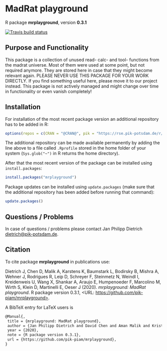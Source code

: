 # MadRat playground

R package **mrplayground**, version **0.3.1**

[![Travis build status](https://travis-ci.com/pik-piam/mrplayground.svg?branch=master)](https://travis-ci.com/pik-piam/mrplayground)  

## Purpose and Functionality

This package is a collection of unused read- calc- and tool- functions from the madrat universe. Most of them were used at some point, but not required anymore. They are stored here in case that they might become relevant again. PLEASE NEVER USE THIS PACKAGE FOR YOUR WORK DIRECTLY. If you find something useful here, please move it to our project instead. This package is not actively managed and might change over time in functionality or even vanish completely!


## Installation

For installation of the most recent package version an additional repository has to be added in R:

```r
options(repos = c(CRAN = "@CRAN@", pik = "https://rse.pik-potsdam.de/r/packages"))
```
The additional repository can be made available permanently by adding the line above to a file called `.Rprofile` stored in the home folder of your system (`Sys.glob("~")` in R returns the home directory).

After that the most recent version of the package can be installed using `install.packages`:

```r 
install.packages("mrplayground")
```

Package updates can be installed using `update.packages` (make sure that the additional repository has been added before running that command):

```r 
update.packages()
```

## Questions / Problems

In case of questions / problems please contact Jan Philipp Dietrich <dietrich@pik-potsdam.de>.

## Citation

To cite package **mrplayground** in publications use:

Dietrich J, Chen D, Malik A, Karstens K, Baumstark L, Bodirsky B, Mishra A, Wehner J, Rodrigues R, Leip D,
Schreyer F, Steinmetz N, Weindl I, Kreidenweis U, Wang X, Shankar A, Araujo E, Humpenoeder F, Marcolino M,
Wirth S, Klein D, Martinelli E, Oeser J (2020). _mrplayground: MadRat playground_. R package version
0.3.1, <URL: https://github.com/pik-piam/mrplayground>.

A BibTeX entry for LaTeX users is

 ```latex
@Manual{,
  title = {mrplayground: MadRat playground},
  author = {Jan Philipp Dietrich and David Chen and Aman Malik and Kristine Karstens and Lavinia Baumstark and Benjamin Leon Bodirsky and Abhijeet Mishra and Jasmin Wehner and Renato Rodrigues and Debbora Leip and Felix Schreyer and Nele Steinmetz and Isabelle Weindl and Ulrich Kreidenweis and Xiaoxi Wang and Atreya Shankar and Ewerton Araujo and Florian Humpenoeder and Marcos Marcolino and Stephen Wirth and David Klein and Eleonora Martinelli and Julian Oeser},
  year = {2020},
  note = {R package version 0.3.1},
  url = {https://github.com/pik-piam/mrplayground},
}
```

